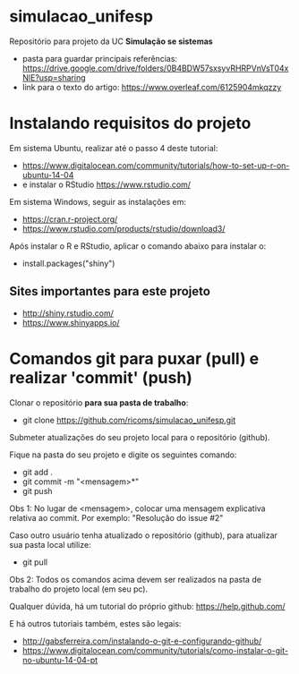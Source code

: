 # simulacao_unifesp
Repositório para projeto da UC **Simulação se sistemas**
* pasta para guardar principais referências: https://drive.google.com/drive/folders/0B4BDW57sxsyvRHRPVnVsT04xNlE?usp=sharing
* link para o texto do artigo: https://www.overleaf.com/6125904mkqzzy

# Instalando requisitos do projeto
Em sistema Ubuntu, realizar até o passo 4 deste tutorial:
* https://www.digitalocean.com/community/tutorials/how-to-set-up-r-on-ubuntu-14-04
* e instalar o RStudio https://www.rstudio.com/

Em sistema Windows, seguir as instalações em:
* https://cran.r-project.org/
* https://www.rstudio.com/products/rstudio/download3/

Após instalar o R e RStudio, aplicar o comando abaixo para instalar o:
* install.packages("shiny")

## Sites importantes para este projeto
* http://shiny.rstudio.com/
* https://www.shinyapps.io/

# Comandos git para puxar (pull) e realizar 'commit' (push)

Clonar o repositório **para sua pasta de trabalho**:

* git clone https://github.com/ricoms/simulacao_unifesp.git

Submeter atualizações do seu projeto local para o repositório (github).

Fique na pasta do seu projeto e digite os seguintes comando:

* git add .
* git commit -m "\<mensagem\>*"
* git push

Obs 1: No lugar de \<mensagem\>, colocar uma mensagem explicativa relativa ao commit. Por exemplo: "Resolução do issue #2"

Caso outro usuário tenha atualizado o repositório (github), para atualizar sua pasta local utilize:

* git pull

Obs 2: Todos os comandos acima devem ser realizados na pasta de trabalho do projeto local (em seu pc).

Qualquer dúvida, há um tutorial do próprio github: https://help.github.com/

E há outros tutoriais também, estes são legais:
* http://gabsferreira.com/instalando-o-git-e-configurando-github/
* https://www.digitalocean.com/community/tutorials/como-instalar-o-git-no-ubuntu-14-04-pt
